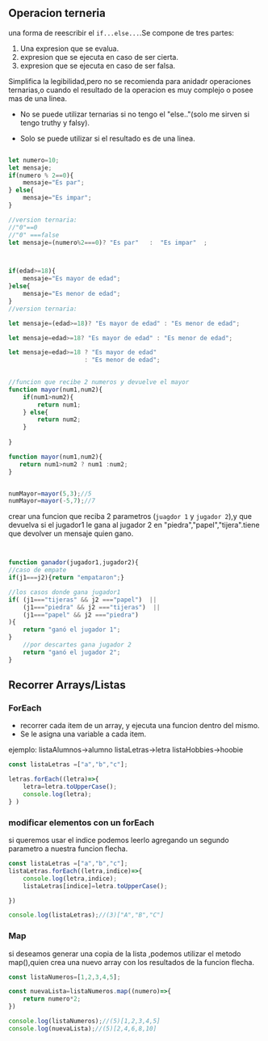 ## Operacion terneria
una forma de reescribir el `if...else...`.Se compone de tres partes:
1. Una expresion que se evalua.
2. expresion que se ejecuta en caso de ser cierta.
3. expresion que se ejecuta en caso de ser falsa.

Simplifica la legibilidad,pero no se recomienda para anidadr operaciones ternarias,o cuando el resultado de la operacion es muy complejo o posee mas de una linea.

- No se puede utilizar ternarias si no tengo el "else.."(solo me sirven si tengo truthy y falsy).

- Solo se puede utilizar si el resultado es de una linea.


```js

let numero=10;
let mensaje;
if(numero % 2==0){
    mensaje="Es par";
} else{
    mensaje="Es impar";
}

//version ternaria:
//"0"==0
//"0" ===false
let mensaje=(numero%2===0)? "Es par"   :  "Es impar"  ;



if(edad>=18){
    mensaje="Es mayor de edad";
}else{
    mensaje="Es menor de edad";
}
//version ternaria:

let mensaje=(edad>=18)? "Es mayor de edad" : "Es menor de edad";

let mensaje=edad>=18? "Es mayor de edad" : "Es menor de edad";

let mensaje=edad>=18 ? "Es mayor de edad" 
                     : "Es menor de edad";
   
```

```js
//funcion que recibe 2 numeros y devuelve el mayor
function mayor(num1,num2){
    if(num1>num2){
        return num1;
    } else{
        return num2;
    }
  
}

function mayor(num1,num2){
   return num1>num2 ? num1 :num2;
}


numMayor=mayor(5,3);//5
numMayor=mayor(-5,7);//7

```

crear una funcion que reciba 2 parametros (`juagdor 1` y `jugador 2`),y que devuelva si el jugador1 le gana al jugador 2 en "piedra","papel","tijera".tiene que devolver un mensaje quien gano.

```js


function ganador(jugador1,jugador2){
//caso de empate
if(j1===j2){return "empataron";}

//los casos donde gana jugador1
if( (j1==="tijeras" && j2 ==="papel")  ||
    (j1==="piedra" && j2 ==="tijeras")  ||
    (j1==="papel" && j2 ==="piedra")
){
    return "ganó el jugador 1";
}  
    //por descartes gana jugador 2
    return "ganó el jugador 2";
}

```


## Recorrer Arrays/Listas

### ForEach

- recorrer cada item de un array, y ejecuta una funcion dentro del mismo.
- Se le asigna una variable a cada item.

ejemplo:
listaAlumnos->alumno
listaLetras->letra
listaHobbies->hoobie

```js
const listaLetras =["a","b","c"];

letras.forEach((letra)=>{
    letra=letra.toUpperCase();
    console.log(letra);
} )
```

### modificar elementos con un forEach

si queremos usar el indice podemos leerlo agregando un segundo parametro a nuestra funcion flecha.

```js
const listaLetras =["a","b","c"];
listaLetras.forEach((letra,indice)=>{
    console.log(letra,indice);
    listaLetras[indice]=letra.toUpperCase();

})

console.log(listaLetras);//(3)["A","B","C"]

```

### Map

si deseamos generar una copia de la lista ,podemos utilizar el metodo map(),quien crea una nuevo array con los resultados de la funcion flecha.

```js
const listaNumeros=[1,2,3,4,5];

const nuevaLista=listaNumeros.map((numero)=>{
    return numero*2;
})

console.log(listaNumeros);//(5)[1,2,3,4,5]
console.log(nuevaLista);//(5)[2,4,6,8,10]

```